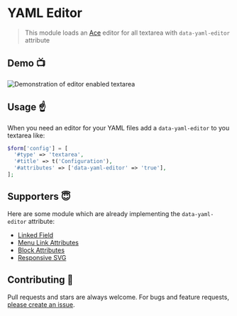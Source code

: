 # YAML Editor

> This module loads an [Ace](https://ace.c9.io) editor for all textarea with `data-yaml-editor` attribute

## Demo :tv:

![Demonstration of editor enabled textarea](https://www.drupal.org/files/yaml-editor-demo_0.gif)

## Usage :point_up:

When you need an editor for your YAML files add a `data-yaml-editor` to you textarea like:

```php
$form['config'] = [
  '#type' => 'textarea',
  '#title' => t('Configuration'),
  '#attributes' => ['data-yaml-editor' => 'true'],
];
```

## Supporters :innocent:

Here are some module which are already implementing the `data-yaml-editor` attribute:

* [Linked Field](https://www.drupal.org/project/linked_field)
* [Menu Link Attributes](https://www.drupal.org/project/menu_link_attributes)
* [Block Attributes](https://github.com/axe312ger/block_attributes)
* [Responsive SVG](https://www.drupal.org/project/responsive_svg)

## Contributing :hammer:

Pull requests and stars are always welcome. For bugs and feature requests, [please create an issue](https://github.com/yannickoo/yaml_editor/issues/new).
